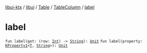 [libui-ktx](../../../index.md) / [libui](../../index.md) / [Table](../index.md) / [TableColumn](index.md) / [label](./label.md)

# label

`fun label(get: (row: `[`Int`](https://kotlinlang.org/api/latest/jvm/stdlib/kotlin/-int/index.html)`) -> `[`String`](https://kotlinlang.org/api/latest/jvm/stdlib/kotlin/-string/index.html)`): `[`Unit`](https://kotlinlang.org/api/latest/jvm/stdlib/kotlin/-unit/index.html)
`fun label(property: `[`KProperty1`](https://kotlinlang.org/api/latest/jvm/stdlib/kotlin.reflect/-k-property1/index.html)`<`[`T`](index.md#T)`, `[`String`](https://kotlinlang.org/api/latest/jvm/stdlib/kotlin/-string/index.html)`>): `[`Unit`](https://kotlinlang.org/api/latest/jvm/stdlib/kotlin/-unit/index.html)